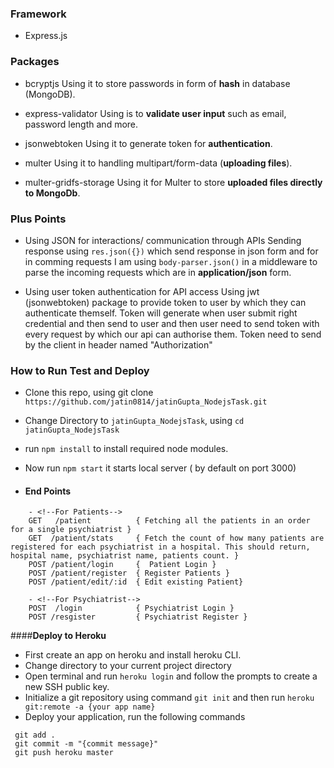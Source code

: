### Framework
- Express.js

### Packages

- bcryptjs 
Using it to store passwords in form of **hash** in database (MongoDB).

- express-validator
Using is to **validate user input** such as email, password length and more.

- jsonwebtoken
Using it to generate token for **authentication**.
- multer
Using it to handling multipart/form-data (**uploading files**).

- multer-gridfs-storage 
Using it for Multer to store **uploaded files directly to MongoDb**.


### Plus Points
- Using JSON for interactions/ communication through APIs
	Sending response using `res.json({})` which send response in json form and for in comming requests I am using `body-parser.json()` in a middleware to parse the incoming requests which are in **application/json** form.  

- Using user token authentication for API access
	Using jwt (jsonwebtoken) package to provide token to user by which they can authenticate themself. Token will generate when user submit right credential and then send to user and then user need to send token with every request by which our api can authorise them. Token need to send by the client in header named "Authorization"

### How to Run Test and Deploy
- Clone this repo, using git clone `https://github.com/jatin0814/jatinGupta_NodejsTask.git`
- Change Directory to `jatinGupta_NodejsTask`, using  `cd jatinGupta_NodejsTask`
- run `npm install` to install required node modules.
- Now run `npm start` it starts local server ( by default on port 3000)

- #### End Points 
```
	- <!--For Patients-->
	GET   /patient    		{ Fetching all the patients in an order for a single psychiatrist }
	GET  /patient/stats 	{ Fetch the count of how many patients are registered for each psychiatrist in a hospital. This should return, hospital name, psychiatrist name, patients count. }
	POST /patient/login 	{  Patient Login }
	POST /patient/register 	{ Register Patients }
	POST /patient/edit/:id 	{ Edit existing Patient}

	- <!--For Psychiatrist-->
	POST  /login  			{ Psychiatrist Login }
	POST /resgister 		{ Psychiatrist Register }
````

####**Deploy to Heroku**
- First create an app on heroku and install heroku CLI.
- Change directory to your current project directory
- Open terminal and run  `heroku login` and follow the prompts to create a new SSH public key.
- Initialize a git repository using command `git init`  and then run `heroku git:remote -a {your app name}`
- Deploy your application, run the following commands 
```
 git add .
 git commit -m "{commit message}"
 git push heroku master
```
